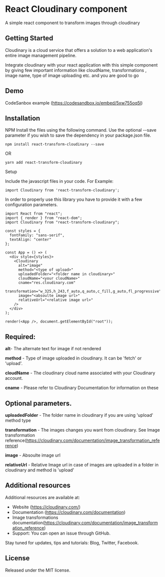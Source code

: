 # React Cloudinary component

A simple react component to transform images through cloudinary


## Getting Started
Cloudinary is a cloud service that offers a solution to a web application's entire image management pipeline.

Integrate cloudinary with your react application with this simple component by giving few important information like cloudName, transformations , image name, type of image uploading etc. and you are good to go

## Demo

CodeSanbox example
(https://codesandbox.io/embed/5xw755oq5l)
## Installation
NPM
Install the files using the following command. Use the optional --save parameter if you wish to save the dependency in your package.json file.
```
npm install react-transform-cloudinary --save
```
OR
```
yarn add react-transform-cloudinary
```

Setup

Include the javascript files in your code. For Example:

```
import Cloudinary from 'react-transform-cloudinary';
```

In order to properly use this library you have to provide it with a few configuration parameters.

```
import React from "react";
import { render } from "react-dom";
import Cloudinary from "react-transform-cloudinary";

const styles = {
  fontFamily: "sans-serif",
  textAlign: "center"
};

const App = () => (
  <div style={styles}>
    <Cloudinary
      alt="image"
      method="<type of upload>"
      uploadedFolder="<folder name in cloudinary>"
      cloudName="<your cloudName>"
      cname="res.cloudinary.com"
      transformation="w_325,h_243,f_auto,q_auto,c_fill,g_auto,fl_progressive"
      image="<absoulte image url>"
      relativeUrl="<relative image url>"
    />
  </div>
);

render(<App />, document.getElementById("root"));

```

## Required:

**alt**- The alternate text for image if not rendered

**method** - Type of image uploaded in cloudinary. It can be 'fetch' or 'upload'. 

**cloudName** - The cloudinary cloud name associated with your Cloudinary account.

**cname** - Please refer to Cloudinary Documentation for information on these 

## Optional parameters.

**uploadedFolder** - The folder name in cloudinary if you are using 'upload' method type

**transformation** - The images changes you want from cloudinary. See Image transformation reference(https://cloudinary.com/documentation/image_transformation_reference)

**image** - Absoulte image url

**relativeUrl** - Relative Image url in case of images are uploaded in a folder in cloudinary and method is 'upload'

## Additional resources
Additional resources are available at:

* Website (https://cloudinary.com/)
* Documentation (https://cloudinary.com/documentation)
* Image transformations documentation(https://cloudinary.com/documentation/image_transformation_reference)
* Support: You can open an issue through GitHub.



Stay tuned for updates, tips and tutorials: Blog, Twitter, Facebook.

## License
Released under the MIT license.